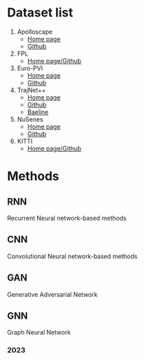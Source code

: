 # Dataset list
1. Apolloscape
   - [Home page](https://apolloscape.auto/trajectory.html)
   - [Github](https://github.com/sibozhang/dataset-api/tree/master/trajectory_prediction)
2. FPL
   - [Home page/Github](https://github.com/takumayagi/fpl)
3. Euro-PVI
   - [Home page](https://www.mpi-inf.mpg.de/departments/computer-vision-and-machine-learning/research/euro-pvi-dataset)
   - [Github](https://github.com/apratimbhattacharyya18/jbcvae)
4. TrajNet++
   - [Home page](https://www.aicrowd.com/challenges/trajnet-a-trajectory-forecasting-challenge)
   - [Github](https://github.com/vita-epfl/trajnetplusplusdata/releases/tag/v4.0)
   - [Baeline](https://github.com/vita-epfl/trajnetplusplusbaselines)
5. NuSenes
   - [Home page](https://www.nuscenes.org/nuscenes)
   - [Github](https://github.com/nutonomy/nuscenes-devkit)
6. KITTI
   - [Home page/Github](https://github.com/Marchetz/KITTI-trajectory-prediction)

# Methods
## RNN
Recurrent Neural network-based methods
## CNN
Convolutional Neural network-based methods
## GAN
Generative Adversarial Network
## GNN
Graph Neural Network
### 2023
